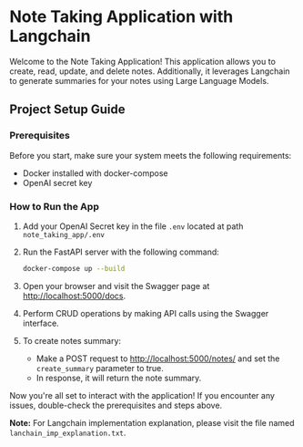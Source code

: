 # Note Taking Application with Langchain

Welcome to the Note Taking Application! This application allows you to create, read, update, and delete notes. Additionally, it leverages Langchain to generate summaries for your notes using Large Language Models.

## Project Setup Guide

### Prerequisites

Before you start, make sure your system meets the following requirements:

- Docker installed with docker-compose
- OpenAI secret key

### How to Run the App

1. Add your OpenAI Secret key in the file `.env` located at path `note_taking_app/.env`

2. Run the FastAPI server with the following command:
    ```bash
    docker-compose up --build
    ```

3. Open your browser and visit the Swagger page at [http://localhost:5000/docs](http://localhost:5000/docs).

4. Perform CRUD operations by making API calls using the Swagger interface.

5. To create notes summary:
    - Make a POST request to [http://localhost:5000/notes/](http://localhost:5000/notes/) and set the `create_summary` parameter to true.
    - In response, it will return the note summary.

Now you're all set to interact with the application! If you encounter any issues, double-check the prerequisites and steps above.

**Note:** For Langchain implementation explanation, please visit the file named `lanchain_imp_explanation.txt`.

